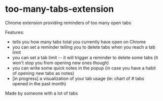 # too-many-tabs-extension
Chrome extension providing reminders of too many open tabs

Features:
- tells you how many tabs total you currently have open on Chrome
- you can set a reminder telling you to delete tabs when you reach a tab limit
- you can set a tab limit -- it will trigger a reminder to delete some tabs (it won't stop you from opening new ones though)
- you can write some quick notes in the popup (in case you have a habit of opening new tabs as notes)
- [in progress] a visualization of your tab usage (ie: chart of # tabs opened in the past month)

Made by someone with a lot of tabs